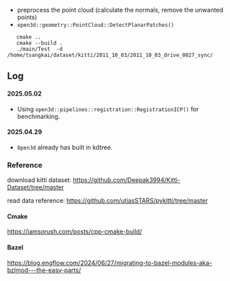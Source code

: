 





- preprocess the point cloud (calculate the normals, remove the unwanted points)
- `open3d::geometry::PointCloud::DetectPlanarPatches()`


```
   cmake ..
   cmake --build .
   ./main/Test  -d /home/tsangkai/dataset/kitti/2011_10_03/2011_10_03_drive_0027_sync/
```

## Log



#### 2025.05.02
 - Using `open3d::pipelines::registration::RegistrationICP()` for benchmarking.
#### 2025.04.29
 - `Open3d` already has built in kdtree.


### Reference

download kitti dataset: https://github.com/Deepak3994/Kitti-Dataset/tree/master

read data reference: https://github.com/utiasSTARS/pykitti/tree/master


#### Cmake

https://iamsorush.com/posts/cpp-cmake-build/



#### Bazel

https://blog.engflow.com/2024/06/27/migrating-to-bazel-modules-aka-bzlmod---the-easy-parts/

